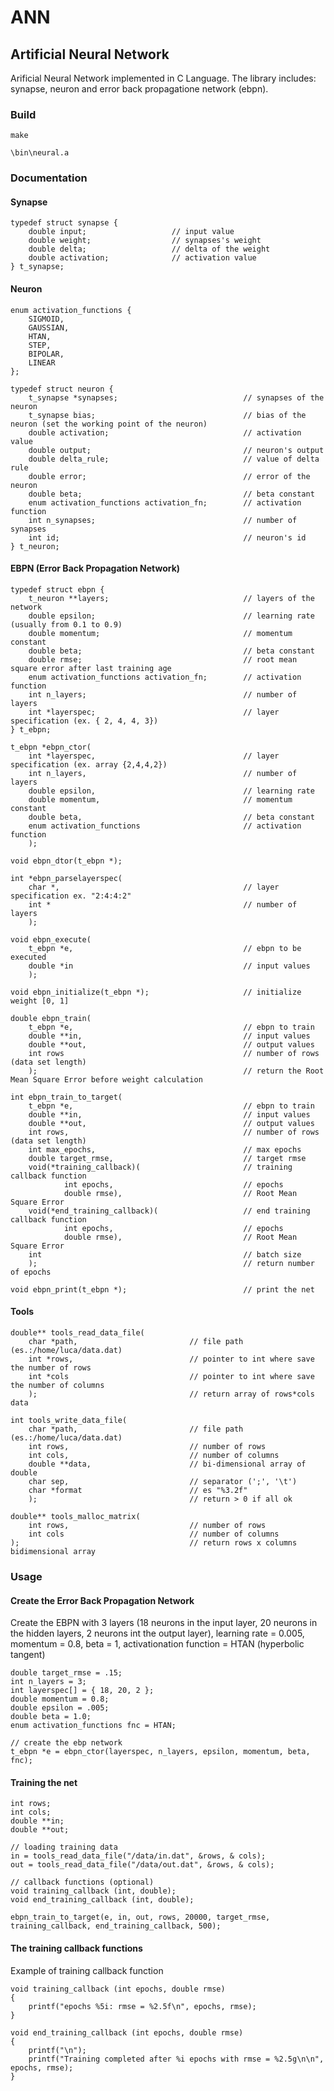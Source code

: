 # ANN
## Artificial Neural Network
Arificial Neural Network implemented in C Language. The library includes: synapse, neuron and error back propagatione network (ebpn).


### Build
    make

    \bin\neural.a

### Documentation

#### Synapse
    typedef struct synapse {
        double input;                   // input value
        double weight;                  // synapses's weight
        double delta;                   // delta of the weight
        double activation;              // activation value
    } t_synapse;

#### Neuron
    enum activation_functions {
        SIGMOID,
        GAUSSIAN,
        HTAN,
        STEP,
        BIPOLAR,
        LINEAR
    };

    typedef struct neuron {
        t_synapse *synapses;                            // synapses of the neuron
        t_synapse bias;                                 // bias of the neuron (set the working point of the neuron)
        double activation;                              // activation value
        double output;                                  // neuron's output
        double delta_rule;                              // value of delta rule
        double error;                                   // error of the neuron
        double beta;                                    // beta constant
        enum activation_functions activation_fn;        // activation function
        int n_synapses;                                 // number of synapses
        int id;                                         // neuron's id
    } t_neuron;
    
#### EBPN (Error Back Propagation Network)
    typedef struct ebpn {
        t_neuron **layers;                              // layers of the network
        double epsilon;                                 // learning rate (usually from 0.1 to 0.9)
        double momentum;                                // momentum constant
        double beta;                                    // beta constant
        double rmse;                                    // root mean square error after last training age
        enum activation_functions activation_fn;        // activation function    
        int n_layers;                                   // number of layers
        int *layerspec;                                 // layer specification (ex. { 2, 4, 4, 3})
    } t_ebpn;

    t_ebpn *ebpn_ctor(
        int *layerspec,                                 // layer specification (ex. array {2,4,4,2})
        int n_layers,                                   // number of layers
        double epsilon,                                 // learning rate
        double momentum,                                // momentum constant
        double beta,                                    // beta constant
        enum activation_functions                       // activation function
        );

    void ebpn_dtor(t_ebpn *);

    int *ebpn_parselayerspec(
        char *,                                         // layer specification ex. "2:4:4:2" 
        int *                                           // number of layers
        );      

    void ebpn_execute(
        t_ebpn *e,                                      // ebpn to be executed
        double *in                                      // input values
        );

    void ebpn_initialize(t_ebpn *);                     // initialize weight [0, 1]

    double ebpn_train(
        t_ebpn *e,                                      // ebpn to train
        double **in,                                    // input values
        double **out,                                   // output values
        int rows                                        // number of rows (data set length)
        );                                              // return the Root Mean Square Error before weight calculation

    int ebpn_train_to_target(
        t_ebpn *e,                                      // ebpn to train
        double **in,                                    // input values
        double **out,                                   // output values
        int rows,                                       // number of rows (data set length)
        int max_epochs,                                 // max epochs
        double target_rmse,                             // target rmse
        void(*training_callback)(                       // training callback function
                int epochs,                             // epochs
                double rmse),                           // Root Mean Square Error   
        void(*end_training_callback)(                   // end training callback function
                int epochs,                             // epochs
                double rmse),                           // Root Mean Square Error
        int                                             // batch size
        );                                              // return number of epochs    

    void ebpn_print(t_ebpn *);                          // print the net
	
#### Tools
    double** tools_read_data_file(
        char *path,                         // file path (es.:/home/luca/data.dat)
        int *rows,                          // pointer to int where save the number of rows
        int *cols                           // pointer to int where save the number of columns
        );                                  // return array of rows*cols data

    int tools_write_data_file(
        char *path,                         // file path (es.:/home/luca/data.dat)
        int rows,                           // number of rows
        int cols,                           // number of columns
        double **data,                      // bi-dimensional array of double
        char sep,                           // separator (';', '\t')
        char *format                        // es "%3.2f"
        );                                  // return > 0 if all ok

    double** tools_malloc_matrix(
        int rows,                           // number of rows
        int cols                            // number of columns
    );                                      // return rows x columns bidimensional array
	
### Usage

#### Create the Error Back Propagation Network
Create the EBPN with 3 layers (18 neurons in the input layer, 20 neurons in the hidden layers, 2 neurons int the output layer), learning rate = 0.005, momentum = 0.8, beta = 1, activationation function = HTAN (hyperbolic tangent)

    double target_rmse = .15;
    int n_layers = 3;
    int layerspec[] = { 18, 20, 2 };    
    double momentum = 0.8;
    double epsilon = .005;
    double beta = 1.0;
    enum activation_functions fnc = HTAN;

	// create the ebp network
    t_ebpn *e = ebpn_ctor(layerspec, n_layers, epsilon, momentum, beta, fnc);
	
#### Training the net

    int rows; 
    int cols; 
    double **in;		
    double **out;

    // loading training data	
    in = tools_read_data_file("/data/in.dat", &rows, & cols); 
	out = tools_read_data_file("/data/out.dat", &rows, & cols); 

	// callback functions (optional)
    void training_callback (int, double);
    void end_training_callback (int, double);
	
    ebpn_train_to_target(e, in, out, rows, 20000, target_rmse, training_callback, end_training_callback, 500);
	
#### The training callback functions
Example of training callback function

    void training_callback (int epochs, double rmse) 
    {
        printf("epochs %5i: rmse = %2.5f\n", epochs, rmse);
    }

    void end_training_callback (int epochs, double rmse) 
    {
        printf("\n");    
        printf("Training completed after %i epochs with rmse = %2.5g\n\n", epochs, rmse);
    }

